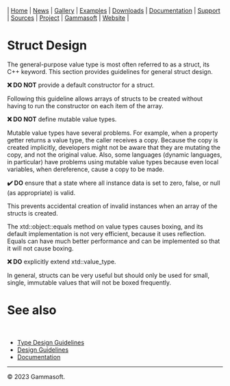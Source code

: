 | [Home](home.md) | [News](news.md) | [Gallery](gallery.md) | [Examples](examples.md) | [Downloads](downloads.md) | [Documentation](documentation.md) | [Support](support.md) | [Sources](https://github.com/gammasoft71/xtd) | [Project](https://sourceforge.net/projects/xtdpro/) | [Gammasoft](gammasoft.md) | [Website](https://gammasoft71.github.io/xtd) |

# Struct Design

The general-purpose value type is most often referred to as a struct, its C++ keyword. This section provides guidelines for general struct design.

**❌ DO NOT** provide a default constructor for a struct.

Following this guideline allows arrays of structs to be created without having to run the constructor on each item of the array.

**❌ DO NOT** define mutable value types.

Mutable value types have several problems. For example, when a property getter returns a value type, the caller receives a copy. Because the copy is created implicitly, developers might not be aware that they are mutating the copy, and not the original value. Also, some languages (dynamic languages, in particular) have problems using mutable value types because even local variables, when dereference, cause a copy to be made.

**✔️ DO** ensure that a state where all instance data is set to zero, false, or null (as appropriate) is valid.

This prevents accidental creation of invalid instances when an array of the structs is created.

The xtd::object::equals method on value types causes boxing, and its default implementation is not very efficient, because it uses reflection. Equals can have much better performance and can be implemented so that it will not cause boxing.

**❌ DO** explicitly extend xtd::value_type.

In general, structs can be very useful but should only be used for small, single, immutable values that will not be boxed frequently.

# See also
​
* [Type Design Guidelines](type_design_guidelines.md)
* [Design Guidelines](design_guidelines.md)
* [Documentation](documentation.md)

______________________________________________________________________________________________

© 2023 Gammasoft.
